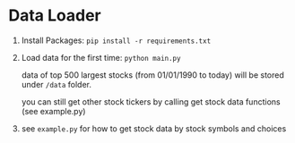 # Data Loader

1. Install Packages:
   ```pip install -r requirements.txt```

2. Load data for the first time: `python main.py`

   data of top 500 largest stocks (from 01/01/1990 to today) will be stored under `/data` folder.
   
   you can still get other stock tickers by calling get stock data functions (see example.py)
   
4. see `example.py` for how to get stock data by stock symbols and choices
